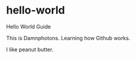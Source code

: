 # hello-world
Hello World Guide


This is Damnphotons. Learning how Github works.

I like peanut butter.
